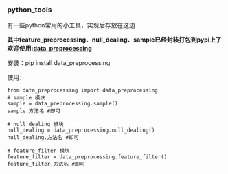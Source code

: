 ### python_tools
有一些python常用的小工具，实现后存放在这边

**其中feature_preprocessing、null_dealing、sample已经封装打包到pypi上了欢迎使用:[data_preprocessing](https://pypi.python.org/pypi?:action=display&name=data_preprocessing&version=0.0.2)**

安装：pip install data_preprocessing

使用:
```
from data_preprocessing import data_preprocessing
# sample 模块
sample = data_preprocessing.sample()
sample.方法名 #即可

# null_dealing 模块
null_dealing = data_preprocessing.null_dealing()
null_dealing.方法名 #即可

# feature_filter 模块
feature_filter = data_preprocessing.feature_filter()
feature_filter.方法名 #即可
```
